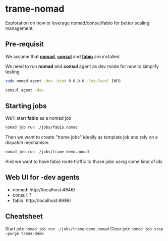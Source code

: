 # trame-nomad

Exploration on how to leverage nomad/consul/fabio for better scaling management.

## Pre-requisit

We assume that [__nomad__](https://learn.hashicorp.com/tutorials/nomad/get-started-install), [__consul__](https://learn.hashicorp.com/tutorials/consul/get-started-install) and [__fabio__](https://fabiolb.net/quickstart/) are installed.

We need to run __nomad__ and __consul__ agent as dev mode for now to simplify testing

```bash
sudo nomad agent -dev -bind 0.0.0.0 -log-level INFO
```

```bash
consul agent -dev
```

## Starting jobs

We'll start __fabio__ as a nomad job

```bash
nomad job run ./jobs/fabio.nomad
```

Then we want to create "trame jobs" ideally as template job and rely on a dispatch mechanism.

```bash
nomad job run ./jobs/trame-demo.nomad
```

And we want to have fabio route traffic to those jobs using some kind of ids

## Web UI for -dev agents

- nomad:  http://localhost:4646/
- consul: ?
- fabio:  http://localhost:9998/


## Cheatsheet

Start job: `nomad job run ./jobs/trame-demo.nomad`
Clear job: `nomad job stop -purge trame-demo`